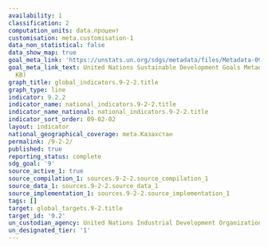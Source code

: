 ```yaml
---
availability: 1
classification: 2
computation_units: data.процент
customisation: meta.customisation-1
data_non_statistical: false
data_show_map: true
goal_meta_link: 'https://unstats.un.org/sdgs/metadata/files/Metadata-09-02-02.pdf '
goal_meta_link_text: United Nations Sustainable Development Goals Metadata (PDF 323
  KB)
graph_title: global_indicators.9-2-2.title
graph_type: line
indicator: 9.2.2
indicator_name: national_indicators.9-2-2.title
indicator_name_national: national_indicators.9-2-2.title
indicator_sort_order: 09-02-02
layout: indicator
national_geographical_coverage: meta.Казахстан
permalink: /9-2-2/
published: true
reporting_status: complete
sdg_goal: '9'
source_active_1: true
source_compilation_1: sources.9-2-2.source_compilation_1
source_data_1: sources.9-2-2.source_data_1
source_implementation_1: sources.9-2-2.source_implementation_1
tags: []
target: global_targets.9-2.title
target_id: '9.2'
un_custodian_agency: United Nations Industrial Development Organization (UNIDO)
un_designated_tier: '1'
---
```

